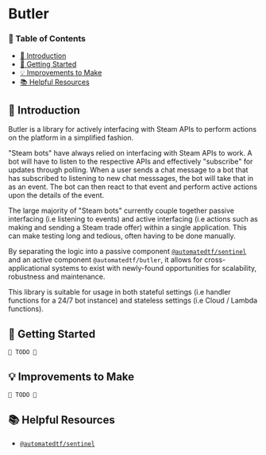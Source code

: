 # Butler

### 📖 Table of Contents
- [👋 Introduction](#-introduction)
- [🔌 Getting Started](#-getting-started)
- [💡 Improvements to Make](#-improvements-to-make)
- [📚 Helpful Resources](#-helpful-resources)

## 👋 Introduction

Butler is a library for actively interfacing with Steam APIs to perform actions on the platform in a simplified fashion.

"Steam bots" have always relied on interfacing with Steam APIs to work. A bot will have to listen to the respective APIs and effectively "subscribe" for updates through polling. When a user sends a chat message to a bot that has subscribed to listening to new chat messsages, the bot will take that in as an event. The bot can then react to that event and perform active actions upon the details of the event.

The large majority of "Steam bots" currently couple together passive interfacing (i.e listening to events) and active interfacing (i.e actions such as making and sending a Steam trade offer) within a single application. This can make testing long and tedious, often having to be done manually.

By separating the logic into a passive component [`@automatedtf/sentinel`](https://github.com/automatedtf/sentinel) and an active component `@automatedtf/butler`, it allows for cross-applicational systems to exist with newly-found opportunities for scalability, robustness and maintenance.

This library is suitable for usage in both stateful settings (i.e handler functions for a 24/7 bot instance) and stateless settings (i.e Cloud / Lambda functions).

## 🔌 Getting Started
`🚧 TODO 🚧`

## 💡 Improvements to Make
`🚧 TODO 🚧`

## 📚 Helpful Resources
- [`@automatedtf/sentinel`](https://github.com/automatedtf/sentinel)
